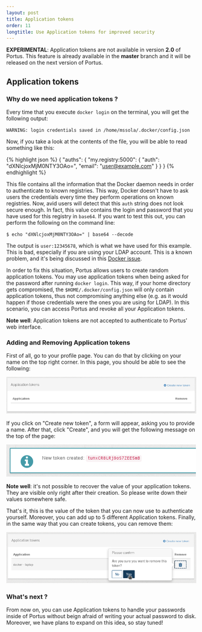 ```yaml
---
layout: post
title: Application tokens
order: 11
longtitle: Use Application tokens for improved security
---
```


<div class="alert alert-info">
  <strong>EXPERIMENTAL</strong>:
  Application tokens are not available in version <strong>2.0</strong> of Portus. This feature
  is already available in the <strong>master</strong> branch and it will be released on the
  next version of Portus.
</div>

## Application tokens

### Why do we need application tokens ?

Every time that you execute `docker login` on the terminal, you will get the
following output:

    WARNING: login credentials saved in /home/mssola/.docker/config.json

Now, if you take a look at the contents of the file, you will be able to read
something like this:

{% highlight json %}
{
  "auths": {
    "my.registry:5000": {
      "auth": "dXNlcjoxMjM0NTY3OAo=",
      "email": "user@example.com"
    }
  }
}
{% endhighlight %}

This file contains all the information that the Docker daemon needs in order to
authenticate to known registries. This way, Docker doesn't have to ask users
the credentials every time they perform operations on known registries. Now,
avid users will detect that this `auth` string does not look secure enough. In
fact, this value contains the login and password that you have used for this
registry in `base64`. If you want to test this out, you can perform the
following on the command line:

    $ echo "dXNlcjoxMjM0NTY3OAo=" | base64 --decode

The output is `user:12345678`, which is what we have used for this example.
This is bad, especially if you are using your LDAP account. This is a known
problem, and it's being discussed in this
[Docker issue](https://github.com/docker/docker/issues/10318).

In order to fix this situation, Portus allows users to create random
application tokens. You may use application tokens when being asked for the
password after running `docker login`. This way, if your home directory gets
compromised, the `$HOME/.docker/config.json` will only contain application
tokens, thus not compromising anything else (e.g. as it would happen if those
credentials were the ones you are using for LDAP). In this scenario, you can
access Portus and revoke all your Application tokens.

<div class="alert alert-info">
  <strong>Note well</strong>:
  Application tokens are not accepted to authenticate to Portus' web interface.
</div>

### Adding and Removing Application tokens

First of all, go to your profile page. You can do that by clicking on your name
on the top right corner. In this page, you should be able to see the following:

![Application Token container](/build/images/docs/application-tokens.png)

If you click on "Create new token", a form will appear, asking you to provide a
name. After that, click "Create", and you will get the following message on the
top of the page:

![Token create](/build/images/docs/token-created.png)

<div class="alert alert-info">
  <strong>Note well</strong>:
  it's not possible to recover the value of your application tokens. They are
  visible only right after their creation. So please write down their values
  somewhere safe.
</div>

That's it, this is the value of the token that you can now use to authenticate
yourself. Moreover, you can add up to 5 different Application tokens. Finally,
in the same way that you can create tokens, you can remove them:

![Remove token](/build/images/docs/remove-token.png)

### What's next ?

From now on, you can use Application tokens to handle your passwords inside of
Portus without beign afraid of writing your actual password to disk. Moreover,
we have plans to expand on this idea, so stay tuned!
